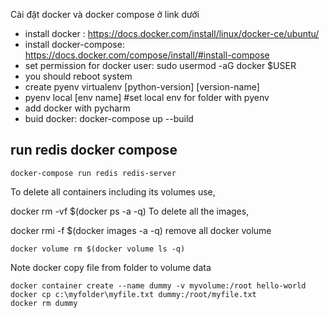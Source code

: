 
Cài đặt docker và docker compose ở link dưới
- install docker : https://docs.docker.com/install/linux/docker-ce/ubuntu/
- install docker-compose: https://docs.docker.com/compose/install/#install-compose
- set permission for docker user: sudo usermod -aG docker $USER
- you should reboot system
- create pyenv virtualenv [python-version] [version-name]
- pyenv local [env name] #set local env for folder with pyenv 
- add docker with pycharm
- buid docker: docker-compose up --build

## run redis docker compose
```
docker-compose run redis redis-server
```


To delete all containers including its volumes use,

docker rm -vf $(docker ps -a -q)
To delete all the images,

docker rmi -f $(docker images -a -q)
remove all docker volume
```
docker volume rm $(docker volume ls -q)
```
Note docker copy file from folder to volume data
```
docker container create --name dummy -v myvolume:/root hello-world
docker cp c:\myfolder\myfile.txt dummy:/root/myfile.txt
docker rm dummy
```

